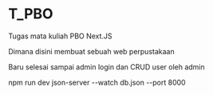 # T_PBO
Tugas mata kuliah PBO
Next.JS

Dimana disini membuat sebuah web perpustakaan

Baru selesai sampai admin login dan CRUD user oleh admin


npm run dev
json-server --watch db.json --port 8000
